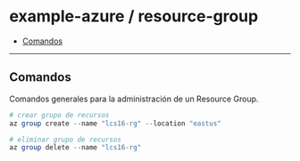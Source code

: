# example-azure / resource-group

- [Comandos](#comandos)

---

## Comandos

Comandos generales para la administración de un Resource Group.

```powershell
# crear grupo de recursos
az group create --name "lcs16-rg" --location "eastus"
```

```powershell
# eliminar grupo de recursos
az group delete --name "lcs16-rg"
```
